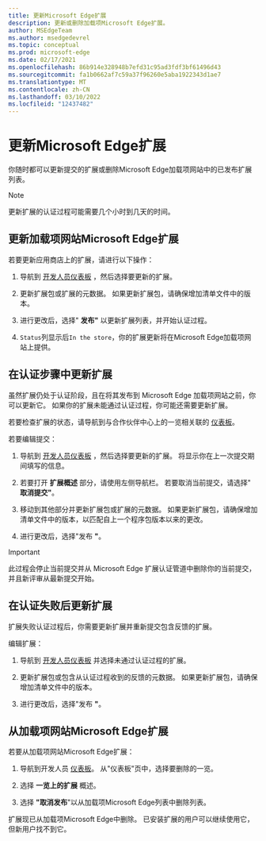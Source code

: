 ```yaml
---
title: 更新Microsoft Edge扩展
description: 更新或删除加载项Microsoft Edge扩展。
author: MSEdgeTeam
ms.author: msedgedevrel
ms.topic: conceptual
ms.prod: microsoft-edge
ms.date: 02/17/2021
ms.openlocfilehash: 86b914e328948b7efd31c95ad3fdf3bf61496d43
ms.sourcegitcommit: fa1b0662af7c59a37f96260e5aba1922343d1ae7
ms.translationtype: MT
ms.contentlocale: zh-CN
ms.lasthandoff: 03/10/2022
ms.locfileid: "12437482"
---
```

# <a name="update-a-microsoft-edge-extension"></a>更新Microsoft Edge扩展

你随时都可以更新提交的扩展或删除Microsoft Edge加载项网站中的已发布扩展列表。

> [!NOTE]
> 更新扩展的认证过程可能需要几个小时到几天的时间。


<!-- ====================================================================== -->
## <a name="update-an-existing-extension-in-the-microsoft-edge-add-ons-website"></a>更新加载项网站Microsoft Edge扩展

若要更新应用商店上的扩展，请进行以下操作：

1.  导航到 [开发人员仪表板](https://partner.microsoft.com/dashboard/microsoftedge/public/login?ref=dd) ，然后选择要更新的扩展。

1.  更新扩展包或扩展的元数据。  如果更新扩展包，请确保增加清单文件中的版本。

2.  进行更改后，选择" **发布"** 以更新扩展列表，并开始认证过程。

3.  `Status`列显示后`In the store`，你的扩展更新将在Microsoft Edge加载项网站上提供。

<!-- todo: uncomment after the API is available for use.
After your extension has been initially created, you will be able to update it programmatically by [Using the Microsoft Edge Add-ons API (in private preview)](api/using-addons-api.md).
-->


<!-- ====================================================================== -->
## <a name="update-your-extension-during-the-certification-step"></a>在认证步骤中更新扩展

虽然扩展仍处于认证阶段，且在将其发布到 Microsoft Edge 加载项网站之前，你可以更新它。 如果你的扩展未能通过认证过程，你可能还需要更新扩展。

若要检查扩展的状态，请导航到与合作伙伴中心上的一览相关联的 [仪表板](https://partner.microsoft.com/dashboard/microsoftedge/public/login?ref=dd)。

若要编辑提交：

1.  导航到 [开发人员仪表板](https://partner.microsoft.com/dashboard/microsoftedge/public/login?ref=dd) ，然后选择要更新的扩展。  将显示你在上一次提交期间填写的信息。

1.  若要打开 **扩展概述** 部分，请使用左侧导航栏。  若要取消当前提交，请选择" **取消提交"**。

1.  移动到其他部分并更新扩展包或扩展的元数据。  如果更新扩展包，请确保增加清单文件中的版本，以匹配自上一个程序包版本以来的更改。

2.  进行更改后，选择"发布 **"**。

> [!IMPORTANT]
> 此过程会停止当前提交并从 Microsoft Edge 扩展认证管道中删除你的当前提交，并且新评审从最新提交开始。


<!-- ====================================================================== -->
## <a name="update-your-extension-after-it-failed-the-certification"></a>在认证失败后更新扩展

扩展失败认证过程后，你需要更新扩展并重新提交包含反馈的扩展。

编辑扩展：

1.  导航到 [开发人员仪表板](https://partner.microsoft.com/dashboard/microsoftedge/public/login?ref=dd) 并选择未通过认证过程的扩展。

1.  更新扩展包或包含从认证过程收到的反馈的元数据。  如果更新扩展包，请确保增加清单文件中的版本。

2.  进行更改后，选择"发布 **"**。


<!-- ====================================================================== -->
## <a name="remove-an-extension-from-the-microsoft-edge-add-ons-website"></a>从加载项网站Microsoft Edge扩展

若要从加载项网站Microsoft Edge扩展：

1.  导航到开发人员 [仪表板](https://partner.microsoft.com/dashboard/microsoftedge/public/login?ref=dd)。  从"仪表板"页中，选择要删除的一览。

1.  选择 **一览上的扩展** 概述。

1.  选择 **"取消发布**"以从加载项Microsoft Edge列表中删除列表。

扩展现已从加载项Microsoft Edge中删除。  已安装扩展的用户可以继续使用它，但新用户找不到它。
